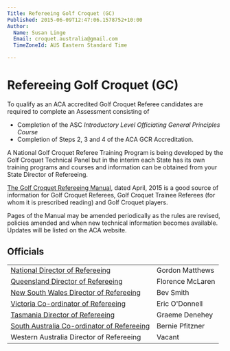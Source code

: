 ```yaml
---
Title: Refereeing Golf Croquet (GC)
Published: 2015-06-09T12:47:06.1578752+10:00
Author:
  Name: Susan Linge
  Email: croquet.australia@gmail.com
  TimeZoneId: AUS Eastern Standard Time

---
```

# Refereeing Golf Croquet (GC)

To qualify as an ACA accredited Golf Croquet Referee candidates are required to complete an Assessment consisting of

- Completion of the ASC *Introductory Level Officiating General Principles Course* 
- Completion of Steps 2, 3 and 4 of the ACA GCR Accreditation.

A National Golf Croquet Referee Training Program is being developed by the Golf Croquet Technical Panel but in the interim each State has its own training programs and courses and information can be obtained from your State Director of Refereeing. 

[The Golf Croquet Refereeing Manual](/disciplines/golf-croquet/refereeing/gc-refereeing-manual.pdf), dated April, 2015 is a good source of information for Golf Croquet Referees, Golf Croquet Trainee Referees (for whom it is prescribed reading) and Golf Croquet players. 

Pages of the Manual may be amended periodically as the rules are revised, policies amended and when new technical information becomes available. Updates will be listed on the ACA website. 

## Officials

| | |
|-|-|
| [National Director of Refereeing](mailto:ndrgc@croquet-australia.com.au) | Gordon Matthews  | 07.5443.3094 |
| [Queensland Director of Refereeing](mailto:florence.mclaren@bigpond.com) | Florence McLaren | 07.3408 9698 |
| [New South Wales Director of Refereeing](mailto:smith.bevj@gmail.com) | Bev Smith  | 02.4933 6164 |
| [Victoria Co-ordinator of Refereeing](mailto:eric_odonnell@bigpond.com) | Eric O'Donnell | 03.5596 2129 |
| [Tasmania Director of Refereeing](mailto:gdenehey@bigpond.net.au) | Graeme Denehey | 03.6229 6318 |
| [South Australia Co-ordinator of Refereeing](berniepfitzner@adam.com.au) | Bernie Pfitzner | 08.8554 3356 0412 236 673 |
| Western Australia Director of Refereeing | Vacant | - |